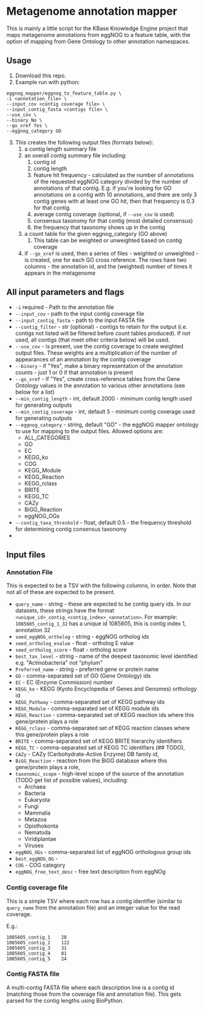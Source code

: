 # Metagenome annotation mapper

This is mainly a little script for the KBase Knowledge Engine project that maps metagenome annotations from eggNOG to a feature table, with the option of mapping from Gene Ontology to other annotation namespaces.

## Usage
1. Download this repo.
2. Example run with python:
```
eggnog_mapper/eggnog_to_feature_table.py \
-i <annotation_file> \
--input_cov <contig coverage file> \
--input_contig_fasta <contigs file> \
--use_cov \
--binary No \
--go_xref Yes \
--eggnog_category GO
```
3. This creates the following output files (formats below):
   1. a contig length summary file
   2. an overall contig summary file including:
      1. contig id
      2. contig length
      3. feature hit frequency - calculated as the number of annotations of the requested eggNOG category divided by the number of annotations of that contig. E.g. if you're looking for GO annotations on a contig with 10 annotations, and there are only 3 contig genes with at least one GO hit, then that frequency is 0.3 for that contig.
      4. average contig coverage (optional, if `--use_cov` is used)
      5. consensus taxonomy for that contig (most detailed consensus)
      6. the frequency that taxonomy shows up in the contig
   3. a count table for the given eggnog_category (GO above)
      1. This table can be weighted or unweighted based on contig coverage
   4. if `--go_xref` is used, then a series of files - weighted or unweighted - is created, one for each GO cross reference. The rows have two columns - the annotation id, and the (weighted) number of times it appears in the metagenome

## All input parameters and flags
* `-i` required - Path to the annotation file
* `--input_cov` - path to the input contig coverage file
* `--input_contig_fasta` - path to the input FASTA file
* `--contig_filter` - str (optional) - contigs to retain for the output (i.e. contigs not listed will be filtered before count tables produced). If not used, all contigs (that meet other criteria below) will be used.
* `--use_cov` - is present, use the contig coverage to create weighted output files. These weights are a multiplication of the number of appearances of an annotation by the contig coverage
* `--binary` - if "Yes", make a binary representation of the annotation counts - just 1 or 0 if that annotation is present
* `--go_xref` - if "Yes", create cross-reference tables from the Gene Ontology values in the annotation to various other annotations (see below for a list)
* `--min_contig_length` - int, default 2000 - minimum contig length used for generating outputs
* `--min_contig_coverage` - int, default 5 - minimum contig coverage used for generating outputs
* `--eggnog_category` - string, default "GO" - the eggNOG mapper ontology to use for mapping to the output files. Allowed options are:
  * ALL_CATEGORIES
  * GO
  * EC
  * KEGG_ko
  * COG
  * KEGG_Module
  * KEGG_Reaction
  * KEGG_rclass
  * BRITE
  * KEGG_TC
  * CAZy
  * BiGG_Reaction
  * eggNOG_OGs
* `--contig_taxa_threshold` - float, default 0.5 - the frequency threshold for determining contig consensus taxonomy
* 
## Input files
### Annotation File
This is expected to be a TSV with the following columns, in order. Note that not all of these are expected to be present.
* `query_name` - string - these are expected to be contig query ids. In our datasets, these strings have the format `<unique_id>_contig_<contig_index>_<annotation>`. For example: `1085605_contig_1_32` has a unique id 1085605, this is contig index 1, annotation 32
* `seed_eggNOG_ortholog` - string - eggNOG ortholog ids
* `seed_ortholog_evalue` - float - ortholog E value 
* `seed_ortholog_score` - float - ortholog score 
* `best_tax_level` - string - name of the deepest taxonomic level identified e.g. "Actinobacteria" not "phylum"
* `Preferred_name` - string - preferred gene or protein name
* `GO` - comma-separated set of GO (Gene Ontology) ids 
* `EC` - EC (Enzyme Commission) number 
* `KEGG_ko` - KEGG (Kyoto Encyclopedia of Genes and Genomes) orthology id 
* `KEGG_Pathway` - comma-separated set of KEGG pathway ids 
* `KEGG_Module` - comma-separated set of KEGG module ids 
* `KEGG_Reaction` - comma-separated set of KEGG reaction ids where this gene/protein plays a role 
* `KEGG_rclass` - comma-separated set of KEGG reaction classes where this gene/protein plays a role
* `BRITE` - comma-separated set of KEGG BRITE hierarchy identifiers
* `KEGG_TC` - comma-separated set of KEGG TC identifiers (## TODO), 
* `CAZy` - CAZy (Carbohydrate-Active Enzyme) DB family id, 
* `BiGG_Reaction` - reaction from the BiGG database where this gene/protein plays a role, 
* `taxonomic_scope` - high-level scope of the source of the annotation (TODO get list of possible values), including:
  * Archaea
  * Bacteria
  * Eukaryota
  * Fungi
  * Mammalia
  * Metazoa
  * Opisthokonta
  * Nematoda
  * Viridiplantae
  * Viruses
* `eggNOG_OGs` - comma-separated list of eggNOG orthologous group ids 
* `best_eggNOG_OG` - 
* `COG` - COG category 
* `eggNOG_free_text_desc` - free text description from eggNOg

### Contig coverage file
This is a simple TSV where each row has a contig identifier (similar to `query_name` from the annotation file) and an integer value for the read coverage.

E.g.:
```
1085605_contig_1	28
1085605_contig_2	122
1085605_contig_3	31
1085605_contig_4	81
1085605_contig_5	24
```

### Contig FASTA file
A multi-contig FASTA file where each description line is a contig id (matching those from the coverage file and annotation file). This gets parsed for the contig lengths using BioPython.
